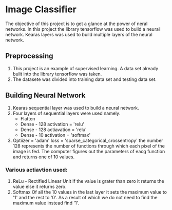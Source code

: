 # Image Classifier
The objective of this project is to get a glance at the power of neral networks. In this project the library tensorflow was used to build a neural network. Kearas layers was used to build multiple layers of the neural network.
## Preprocessing
1. This project is an example of supervised learning. A data set already bulit into the library tensorflow was taken.
2. The datasete was divided into training data set and testing data set.

## Building Neural Network
1. Kearas sequential layer was used to build a neural network.
2. Four layers of sequential layers were used namely:
    * Flatten
    * Dense - 128 activation = 'relu'
    * Dense - 128 actiavation = 'relu'
    * Dense - 10 activation = 'softmax'
3. Optiizer = 'adam'
   loss = 'sparse_categorical_crossentropy'
the number 128 represents the number of functions through which each pixel of the image is fed. The computer figures out the parameters of eacg function and returns one of 10 values.
### Various actiavtion used:
1. ReLu - Rectified Linear Unit
   If the value is grater than zero it returns the value else it returns zero.
2. Softmax
   Of all the 10 values in the last layer it sets the maximum value to '1' and the rest to '0'. As a result of which we do not need to find 
   the maximum value instead find '1'.

